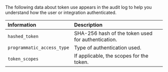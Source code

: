 The following data about token use appears in the audit log to help you understand how the user or integration authenticated.

| Information | Description |
| :- | :- |
| `hashed_token` | SHA-256 hash of the token used for authentication. |
| `programmatic_access_type` | Type of authentication used. |
| `token_scopes` | If applicable, the scopes for the token. |
